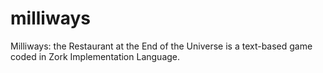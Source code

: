 # milliways
Milliways: the Restaurant at the End of the Universe is a text-based game coded in Zork Implementation Language.
